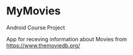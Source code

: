 # MyMovies
Android Course Project

App for receving information about Movies from https://www.themoviedb.org/
